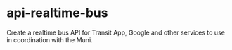 # api-realtime-bus
Create a realtime bus API for Transit App, Google and other services to use in coordination with the Muni.
